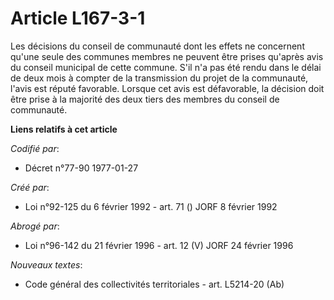 # Article L167-3-1

Les décisions du conseil de communauté dont les effets ne concernent qu'une seule des communes membres ne peuvent être prises
qu'après avis du conseil municipal de cette commune. S'il n'a pas été rendu dans le délai de deux mois à compter de la
transmission du projet de la communauté, l'avis est réputé favorable. Lorsque cet avis est défavorable, la décision doit être
prise à la majorité des deux tiers des membres du conseil de communauté.

**Liens relatifs à cet article**

_Codifié par_:

  - Décret n°77-90 1977-01-27

_Créé par_:

  - Loi n°92-125 du 6 février 1992 - art. 71 () JORF 8 février 1992

_Abrogé par_:

  - Loi n°96-142 du 21 février 1996 - art. 12 (V) JORF 24 février 1996

_Nouveaux textes_:

  - Code général des collectivités territoriales - art. L5214-20 (Ab)
